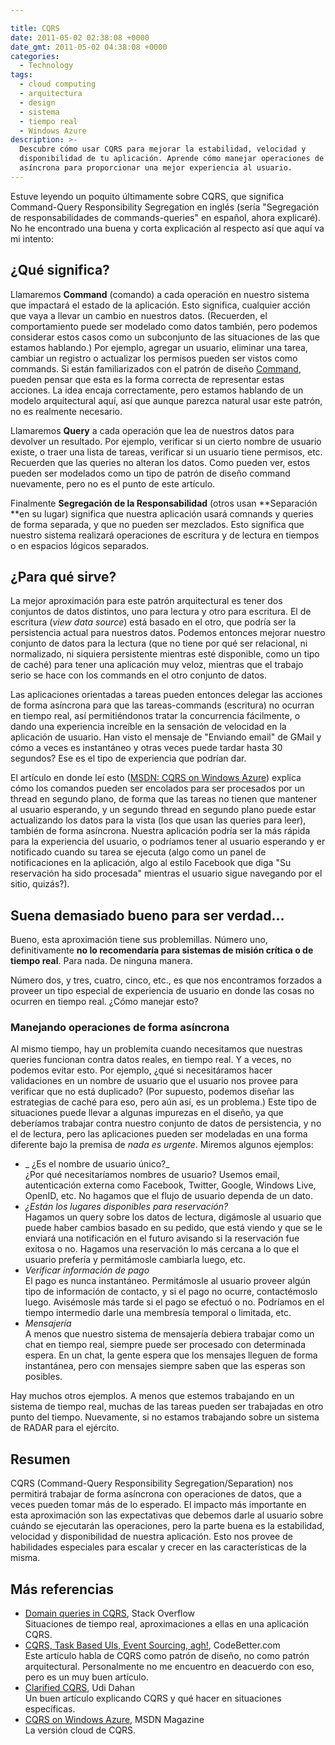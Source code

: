 ```yaml
---

title: CQRS
date: 2011-05-02 02:38:08 +0000
date_gmt: 2011-05-02 04:38:08 +0000
categories:
  - Technology
tags:
  - cloud computing
  - arquitectura
  - design
  - sistema
  - tiempo real
  - Windows Azure
description: >-
  Descubre cómo usar CQRS para mejorar la estabilidad, velocidad y
  disponibilidad de tu aplicación. Aprende cómo manejar operaciones de forma
  asíncrona para proporcionar una mejor experiencia al usuario.
---
```




Estuve leyendo un poquito últimamente sobre CQRS, que significa Command-Query Responsibility Segregation en inglés (sería "Segregación de responsabilidades de commands-queries" en español, ahora explicaré). No he encontrado una buena y corta explicación al respecto así que aquí va mi intento:

## ¿Qué significa?

Llamaremos **Command** (comando) a cada operación en nuestro sistema que impactará el estado de la aplicación. Esto significa, cualquier acción que vaya a llevar un cambio en nuestros datos. (Recuerden, el comportamiento puede ser modelado como datos también, pero podemos considerar estos casos como un subconjunto de las situaciones de las que estamos hablando.) Por ejemplo, agregar un usuario, eliminar una tarea, cambiar un registro o actualizar los permisos pueden ser vistos como commands. Si están familiarizados con el patrón de diseño [Command](http://en.wikipedia.org/wiki/Command_pattern), pueden pensar que esta es la forma correcta de representar estas acciones. La idea encaja correctamente, pero estamos hablando de un modelo arquitectural aquí, así que aunque parezca natural usar este patrón, no es realmente necesario.

Llamaremos **Query** a cada operación que lea de nuestros datos para devolver un resultado. Por ejemplo, verificar si un cierto nombre de usuario existe, o traer una lista de tareas, verificar si un usuario tiene permisos, etc. Recuerden que las queries no alteran los datos. Como pueden ver, estos pueden ser modelados como un tipo de patrón de diseño command nuevamente, pero no es el punto de este artículo.

Finalmente **Segregación de la Responsabilidad** (otros usan **Separación **en su lugar) significa que nuestra aplicación usará comnands y queries de forma separada, y que no pueden ser mezclados. Esto significa que nuestro sistema realizará operaciones de escritura y de lectura en tiempos o en espacios lógicos separados.

## ¿Para qué sirve?

La mejor aproximación para este patrón arquitectural es tener dos conjuntos de datos distintos, uno para lectura y otro para escritura. El de escritura (_view data source_) está basado en el otro, que podría ser la persistencia actual para nuestros datos. Podemos entonces mejorar nuestro conjunto de datos para la lectura (que no tiene por qué ser relacional, ni normalizado, ni siquiera persistente mientras esté disponible, como un tipo de caché) para tener una aplicación muy veloz, mientras que el trabajo serio se hace con los commands en el otro conjunto de datos.

Las aplicaciones orientadas a tareas pueden entonces delegar las acciones de forma asíncrona para que las tareas-commands (escritura) no ocurran en tiempo real, así permitiéndonos tratar la concurrencia fácilmente, o dando una experiencia increíble en la sensación de velocidad en la aplicación de usuario. Han visto el mensaje de "Enviando email" de GMail y cómo a veces es instantáneo y otras veces puede tardar hasta 30 segundos? Ese es el tipo de experiencia que podrían dar.

El artículo en donde leí esto ([MSDN: CQRS on Windows Azure](http://msdn.microsoft.com/en-us/magazine/gg983487.aspx)) explica cómo los comandos pueden ser encolados para ser procesados por un thread en segundo plano, de forma que las tareas no tienen que mantener al usuario esperando, y un segundo thread en segundo plano puede estar actualizando los datos para la vista (los que usan las queries para leer), también de forma asíncrona. Nuestra aplicación podría ser la más rápida para la experiencia del usuario, o podríamos tener al usuario esperando y er notificado cuando su tarea se ejecuta (algo como un panel de notificaciones en la aplicación, algo al estilo Facebook que diga "Su reservación ha sido procesada" mientras el usuario sigue navegando por el sitio, quizás?).

## Suena demasiado bueno para ser verdad...

Bueno, esta aproximación tiene sus problemillas. Número uno, definitivamente **no lo recomendaría para sistemas de misión crítica o de tiempo real**. Para nada. De ninguna manera.

Número dos, y tres, cuatro, cinco, etc., es que nos encontramos forzados a proveer un tipo especial de experiencia de usuario en donde las cosas no ocurren en tiempo real.  ¿Cómo manejar esto?

### Manejando operaciones de forma asíncrona

Al mismo tiempo, hay un problemita cuando necesitamos que nuestras queries funcionan contra datos reales, en tiempo real. Y a veces, no podemos evitar esto. Por ejemplo,  ¿qué si necesitáramos hacer validaciones en un nombre de usuario que el usuario nos provee para verificar que no está duplicado? (Por supuesto, podemos diseñar las estrategias de caché para eso, pero aún así, es un problema.) Este tipo de situaciones puede llevar a algunas impurezas en el diseño, ya que deberíamos trabajar contra nuestro conjunto de datos de persistencia, y no el de lectura, pero las aplicaciones pueden ser modeladas en una forma diferente bajo la premisa de _nada es urgente_. Miremos algunos ejemplos:

- _ ¿Es el nombre de usuario único?_<br />
 ¿Por qué necesitaríamos nombres de usuario? Usemos email, autenticación externa como Facebook, Twitter, Google, Windows Live, OpenID, etc. No hagamos que el flujo de usuario dependa de un dato.
- _¿Están los lugares disponibles para reservación?_<br />
Hagamos un query sobre los datos de lectura, digámosle al usuario que puede haber cambios basado en su pedido, que está viendo y que se le enviará una notificación en el futuro avisando si la reservación fue exitosa o no. Hagamos una reservación lo más cercana a lo que el usuario prefería y permitámosle cambiarla luego, etc.
- _Verificar información de pago_<br />
El pago es nunca instantáneo. Permitámosle al usuario proveer algún tipo de información de contacto, y si el pago no ocurre, contactémoslo luego. Avisémosle más tarde si el pago se efectuó o no. Podríamos en el tiempo intermedio darle una membresía temporal o limitada, etc.
- _Mensajería_<br />
A menos que nuestro sistema de mensajería debiera trabajar como un chat en tiempo real, siempre puede ser procesado con determinada espera. En un chat, la gente espera que los mensajes lleguen de forma instantánea, pero con mensajes siempre saben que las esperas son posibles.

Hay muchos otros ejemplos. A menos que estemos trabajando en un sistema de tiempo real, muchas de las tareas pueden ser trabajadas en otro punto del tiempo. Nuevamente, si no estamos trabajando sobre un sistema de RADAR para el ejército.

## Resumen

CQRS (Command-Query Responsibility Segregation/Separation) nos permitirá trabajar de forma asíncrona con operaciones de datos, que a veces pueden tomar más de lo esperado. El impacto más importante en esta aproximación son las expectativas que debemos darle al usuario sobre cuándo se ejecutarán las operaciones, pero la parte buena es la estabilidad, velocidad y disponibilidad de nuestra aplicación. Esto nos provee de habilidades especiales para escalar y crecer en las características de la misma.

## Más referencias

- [Domain queries in CQRS](http://stackoverflow.com/questions/2015451/domain-queries-in-cqrs), Stack Overflow<br />
Situaciones de tiempo real, aproximaciones a ellas en una aplicación CQRS.
- [CQRS,  Task Based UIs, Event Sourcing, agh!](http://codebetter.com/gregyoung/2010/02/16/cqrs-task-based-uis-event-sourcing-agh/), CodeBetter.com<br />
Este artículo habla de CQRS como patrón de diseño, no como patrón arquitectural. Personalmente no me encuentro en deacuerdo con eso, pero es un muy buen artículo.
- [Clarified CQRS](http://www.udidahan.com/2009/12/09/clarified-cqrs/), Udi Dahan<br />
Un buen artículo explicando CQRS y qué hacer en situaciones específicas.
- [CQRS on Windows Azure](http://msdn.microsoft.com/en-us/magazine/gg983487.aspx), MSDN Magazine<br />
La versión cloud de CQRS.

